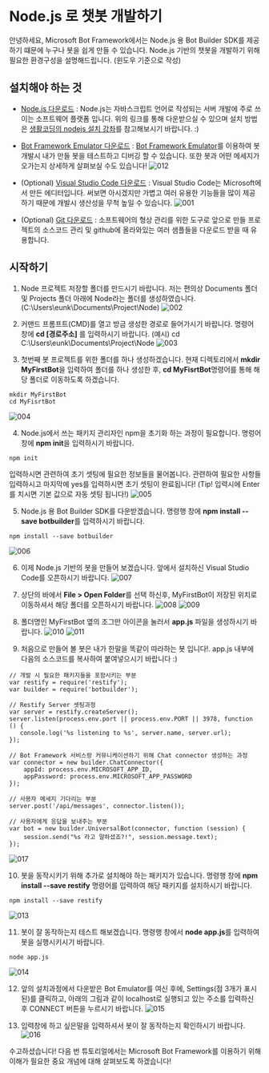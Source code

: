 # Node.js 로 챗봇 개발하기

안녕하세요, Microsoft Bot Framework에서는 Node.js 용 Bot Builder SDK를 제공하기 떄문에 누구나 봇을 쉽게 만들 수 있습니다. Node.js 기반의 챗봇을 개발하기 위해 필요한 환경구성을 설명해드립니다. (윈도우 기준으로 작성)

## 설치해야 하는 것

* [Node.js 다운로드](https://nodejs.org/en/)
: Node.js는 자바스크립트 언어로 작성되는 서버 개발에 주로 쓰이는 소프트웨어 플랫폼 입니다. 위의 링크를 통해 다운받으실 수 있으며 설치 방법은 [생활코딩의 nodejs 설치 강좌](https://opentutorials.org/course/2136/11852)를 참고해보시기 바랍니다. :)

* [Bot Framework Emulator 다운로드](https://emulator.botframework.com/)
: [Bot Framework Emulator](https://docs.microsoft.com/en-us/bot-framework/debug-bots-emulator)를 이용하여 봇 개발시 내가 만들 봇을 테스트하고 디버깅 할 수 있습니다. 또한 봇과 어떤 메세지가 오가는지 상세하게 살펴보실 수도 있습니다! 
![012](./images/012.PNG)

* (Optional) [Visual Studio Code 다운로드](https://www.visualstudio.com/ko/)
: Visual Studio Code는 Microsoft에서 만든 에디터입니다. 써보면 아시겠지만 가볍고 여러 유용한 기능들을 많이 제공하기 때문에 개발시 생산성을 무척 높일 수 있습니다. 
![001](./images/001.PNG)

* (Optional) [Git 다운로드](https://git-scm.com/book/ko/v1/%EC%8B%9C%EC%9E%91%ED%95%98%EA%B8%B0-Git-%EC%84%A4%EC%B9%98)
: 소프트웨어의 형상 관리를 위한 도구로 앞으로 만들 프로젝트의 소스코드 관리 및 github에 올라와있는 여러 샘플들을 다운로드 받을 때 유용합니다. 

## 시작하기

1. Node 프로젝트 저장할 폴더를 만드시기 바랍니다. 저는 편의상 Documents 폴더 및 Projects 폴더 아래에 Node라는 폴더를 생성하였습니다. (C:\Users\eunk\Documents\Project\Node)
![002](./images/002.PNG)

2. 커맨드 프롬프트(CMD)를 열고 방금 생성한 경로로 들어가시기 바랍니다.
명령어 창에 **cd [경로주소]** 를 입력하시기 바랍니다. (예시) cd C:\Users\eunk\Documents\Project\Node
![003](./images/003.PNG)

3. 첫번째 봇 프로젝트를 위한 폴더를 하나 생성하겠습니다. 현재 디렉토리에서 **mkdir MyFirstBot**을 입력하여 폴더를 하나 생성한 후, **cd MyFisrtBot**명령어를 통해 해당 폴더로 이동하도록 하겠습니다. 
```
mkdir MyFirstBot
cd MyFisrtBot
```
![004](./images/004.PNG)

4. Node.js에서 쓰는 패키지 관리자인 npm을 초기화 하는 과정이 필요합니다. 명렁어 창에 **npm init**을 입력하시기 바랍니다.
```
npm init
```
입력하시면 관련하여 초기 셋팅에 필요한 정보들을 물어봅니다. 
관련하여 필요한 사항들 입력하시고 마지막에 yes를 입력하시면 초기 셋팅이 완료됩니다!
(Tip! 입력시에 Enter를 치시면 기본 값으로 자동 셋팅 됩니다!)
![005](./images/005.PNG)

5. Node.js 용 Bot Builder SDK를 다운받겠습니다. 명령행 창에 **npm install --save botbuilder**를 입력하시기 바랍니다.
```
npm install --save botbuilder
```
![006](./images/006.PNG)

6. 이제 Node.js 기반의 봇을 만들어 보겠습니다. 앞에서 설치하신 Visual Studio Code를 오픈하시기 바랍니다. 
![007](./images/007.PNG)

7. 상단의 바에서 **File > Open Folder**를 선택 하신후, MyFirstBot이 저장된 위치로 이동하셔서 해당 폴더를 오픈하시기 바랍니다. 
![008](./images/008.PNG)
![009](./images/009.PNG)

8. 폴더명인 MyFirstBot 옆의 조그만 아이콘을 눌러서 **app.js** 파일을 생성하시기 바랍니다. 
![010](./images/010.png)
![011](./images/011.PNG)

9. 처음으로 만들어 볼 봇은 내가 한말을 똑같이 따라하는 봇 입니다!. app.js 내부에 다음의 소스코드를 복사하여 붙여넣으시기 바랍니다 :)
```
// 개발 시 필요한 패키지들을 포함시키는 부분
var restify = require('restify');
var builder = require('botbuilder');

// Restify Server 셋팅과정
var server = restify.createServer();
server.listen(process.env.port || process.env.PORT || 3978, function () {
   console.log('%s listening to %s', server.name, server.url); 
});

// Bot Framework 서비스랑 커뮤니케이션하기 위해 Chat connector 생성하는 과정
var connector = new builder.ChatConnector({
    appId: process.env.MICROSOFT_APP_ID,
    appPassword: process.env.MICROSOFT_APP_PASSWORD
});

// 사용자 메세지 기다리는 부분 
server.post('/api/messages', connector.listen());

// 사용자에게 응답을 보내주는 부분
var bot = new builder.UniversalBot(connector, function (session) {
    session.send("%s 라고 말하셨죠?!", session.message.text);
});
```
![017](./images/017.PNG)

10. 봇을 동작시키기 위해 추가로 설치해야 하는 패키지가 있습니다. 명령행 창에 **npm install --save restify** 명령어를 입력하여 해당 패키지를 설치하시기 바랍니다. 
```
npm install --save restify
```
![013](./images/013.PNG)

11. 봇이 잘 동작하는지 테스트 해보겠습니다. 명령행 창에서 **node app.js**를 입력하여 봇을 실행시키시기 바랍니다.
```
node app.js
```
![014](./images/014.PNG)

12. 앞의 설치과정에서 다운받은 Bot Emulator를 여신 후에, Settings(점 3개가 표시된)를 클릭하고, 아래의 그림과 같이 localhost로 실행되고 있는 주소를 입력하신 후 CONNECT 버튼을 누르시기 바랍니다. 
![015](./images/015.png)

13. 입력창에 하고 싶은말을 입력하셔서 봇이 잘 동작하는지 확인하시기 바랍니다. 
![016](./images/016.PNG)

수고하셨습니다! 다음 번 튜토리얼에서는 Microsoft Bot Framework를 이용하기 위해 이해가 필요한 중요 개념에 대해 살펴보도록 하겠습니다! 

















